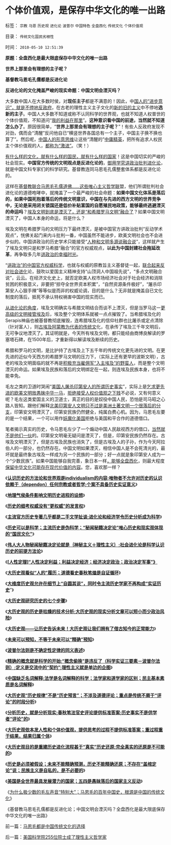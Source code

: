 # 个体价值观，是保存中华文化的唯一出路

标签： `宗教` `马恩` `历史观` `进化论` `波普尔` `中国特色` `全盘西化` `传统文化` `个体价值观` 

目录： `传统文化国民劣根性`

时间： `2010-05-10 12:51:39`

**原题：全盘西化是最大限底保存中华文化的唯一出路**

**[](http://cid-36d976e82bb7123d.spaces.live.com/blog/cns!36D976E82BB7123D!1215.entry)世界上那里会有理想的主子呢？**

**基督教马恩毛孔儒都是反进化论**

**反进化论的文化掩盖严峻的现实命题：中国文明会湮灭吗？**

大多数中国人在大多数时侯，对**现任主子**都是不满意的！因此，中[国人的“进步意识”，就是不停地反政府](../../../2010/4/13/反政府，就是反民主！.md)，在古老的理性主义主子文化的[新的旧的主义](../../../2009/12/23/新的主义“救”中国的步骤和古典经济学的“基本假设”.md)中不停地**选新的主子**。中国人大多数不知道或称不认同科学的世界观，也就不知道人权普世的个体价值观，不知道问“[我的利益在那里](http://blog.sina.com.cn/s/blog_5563a64d0100dfvx.html)”。**这种意识看中国的前途，当然就不知道怎么办了**。原因很简单，“**世界上那里会有理想的主子呢？**”！有些人反政府发现不对劲，偶而会“清醒”反问他自已“横竖世界各国总有一个主子，中国主子换不换也算了”。然后呢，[中国人的形意思维](../../../2009/4/17/形意思维：科学类思维和哲学类思维的根本区别.md)让这些“清醒的”[中庸精英](../../../2010/1/7/当中庸成为权威.md)，把所有追求人权民主个体价值观的人，[都称为“激进”](../../../2009/9/22/左右派的极之前卫与保守.md)。（笑！）

[有什么样的文化，就有什么样的国民，就有什么样的国家](../../../2009/12/31/有什么样的文化，就有什么样的国民.md)！这是中国切实的严峻的社会现实。**中国官方传统的文明观点是反进化论的**，[御用学究讲政治批判进化论](../../../2010/2/9/低效益令历史学天生没有脊梁骨.md)，就是中国文科专家们的科学研究。基督教连同马恩毛孔儒整套体系都是反进化论的。

这样在[基督教联合马恩毛孔儒道佛……这些唯心主义哲学联](../../../2009/11/9/生物学，进化论，基督教和马克思主义.md)盟，他们所谓批判社会进化论的道德咆哮中，就掩盖了一个最严峻的社会命题：**如果中国文化体系是落后的，如果中国死抱着落后的传统文明意识，中国在与先进的西方文明的世界竞争中，无论是采用闭关锁国还是低价补贴富国的自愿殖民地政策，能够最终逃避湮灭的命运吗**？[埃及文明到底是湮灭了，还是“和希腊罗马文明”融合了](../../../2010/4/13/古埃及提供一个类中国文明的完整生命周期.md)？如果中国文明湮灭了，中国人本身的命运，将是什么？

埃及文明在希腊罗马的文明压力下最终湮灭，是被中国官方讲政治批判“反动学术观点”，恍佛关起门来内斗批判一番，中国虽然不能进步，欧美文明社会也不会进步似的。中国讲政治的历史学术只能接受“[人种和文明多源说融合说](../../../2010/2/9/文明进化的途径：多点出现单源传播，和古埃及.md)”，这样就产生了埃及文明只是和罗马希腊“融合”的官方权威观点，**以此为中国封建社会拖延改革**，再争取多几年[讲政治的幸福时光](../../../2009/12/5/需要讲政治的社会和不需要讲政治的公民.md)。

“[讲政治”的中国官方权威科学](../../../2009/12/5/需要讲政治的社会和不需要讲政治的公民.md)，也就与权威的原教旨主义基督徒一起，[联合起来反对社会进化](../../../2009/11/9/生物学，进化论，基督教和马克思主义.md)论，鼓吹以爱国主义精神支持“山顶洞人中国祖先说”，“多点文明融合说”，云云。在经济文化史上，就否定欧美人权市场经济社会对于社会经济和消除贫困的积极意义，非要把“掠夺全世界资本积累”，“自然资源条件极好”，“屠杀印第安人心狠手辣”等等似是而非的权威论调，目的是什么？无非就是掩盖自已文化制度的落后，抵死不承认特权祸害中国的现实而已。

[从进化论的角度](../../../2010/2/2/炮轰进化论.md)，埃及文明确实与希腊文明结合而谈不上湮灭，但是当罗马这一[更高级的文明接管埃及](../../../2010/4/7/后进民族无法威胁先进文明的生存.md)后，埃及整个文明体系就被一点点摧毁了。当希腊埃及化的Serapis神庙也被基督教彻底摧毁，连希腊埃及化的信仰社群也比屠杀或定点清除（针对富人），则[古埃及阿蒙教为代表的传统文](../../../2010/4/8/古埃及的“国学”阿蒙教是古埃及历史的主线.md)化，在承传了埃及三千年文明后，无可争议地湮灭了。其证明就是，今天所有埃及文明，都只能经由商博良解读的罗塞塔石碑，在1500年后，才重新得以解读埃及断续的历史。

希腊和罗马的文明，是比护持了古埃及上下五千年的传统文化更先进的文明。在更先进的近似今天西方的希腊罗马文明的压力下，（实际上还有更早的波斯文明），古老的埃及文明面临的就不再是[积极充当雇佣军“入主埃及”的野蛮人](../../../2010/4/7/后进民族无法威胁先进文明的生存.md)，而是整个文明湮灭的命运。如果埃及民族和落后的文明绑定在一起，则连埃及民族本身，也将不能幸免。

毛左之类的卫道时哭闹“[美国人屠杀印第安人的所谓历史事实](../../../2009/7/6/美国残酷屠杀印第安人的历史真相.md)”，实际上是[乞求更先进的欧美文明放愚昧中华一马](../../../2009/7/6/印第安传统文化在文明冲突中的节节抵抗中败退.md)，[拒绝接受人权价值观之下贱](../../../2009/7/24/人权普世价值观或令传统中国将不国.md)不必说，又有何意义呢？毛左这类爱国主义的卫道士，真正的目的是奴役中国人民，恐怕是司马昭之心路人皆知。跟他们解释[北美印第安人文明只不过是美洲土著文明一个很落后的分支](../../../2010/4/18/美洲文明摇篮是尤卡坦并且多次夭折.md)，印第安文明湮灭了，印第安民族仍然健全，纯属白费心机。因为，马恩毛左要的是一个结果，一个可以用作[妖魔化美国](../../../2008/11/27/血的教训：不要妖魔化敌人.md)拒绝与美国和平合作的道德借口。

笔者揭示真实的历史，令马恩毛左少了一个煽动中国人民敌视西方的借口，[当然就不是他们一伙](../../../2010/4/16/朋党相援之“你是咱们一伙的吗”.md)的。印第安文明毫无疑问是湮灭了，但是，印第安民族仍然存在。古埃及文明湮灭了，但是古埃及民族也消失了，但是古埃及人的子孙，作为今天阿拉伯人的一部分，也仍然存在。中国文明如果湮灭，相信中国人是不会死清光的，最坏就是最终象古埃及一样成为另一个民族的一部分；好一点就是象印第安人成为一个“少数民族”。如果中国能够自我完善，象日本一样[，能够全盘西化](../../../2009/7/24/人权普世价值观或令传统中国将不国.md)，则最大程度[保留中华文化可能存在现代价值的内容](../../../2009/5/15/热爱传统文化还是仇视中国文化？.md)。您，喜欢那一样？

《[**认识历史的方法论和世界观是individualism的内容;唯物者不允许对历史的认识依赖于（dependon）任何宗教或者哲学;个案不具备历史实证意义**](../../../2010/3/16/个案不具备历史实证意义.md)》

《[**地理气侯条件影响文明历史进程的设想**](../../../2010/3/24/地理气侯条件影响文明历史进程的设想.md)》

《[**历史的细考权威没有“更权威”的发言权**](../../../2010/4/13/历史的细考权威没有“更权威”的发言权.md)》

《[**主流官方历史专著几乎都是二手文学扯谈;进化论和经济学令历史分析成为科学**](../../../2010/4/19/进化论和经济学令历史分析成为科学.md)》

《[**历史可以是科学；主流历史是伪科学；“秘闻秘籍决定论”唯心历史和现实观体现的“国民文化”**](../../../2010/4/19/“秘闻秘籍决定论”唯心历史和现实观体现的“国民文化.md)》

《[**伟人大人物秘闻秘籍决定论就是｛神秘主义＋理性主义｝;社会进化论是科学认识历史的前提方法论**](../../../2010/4/20/宗教的萌芽；和宗教萌芽的路径、方法、手段！.md)》

《[**[人性定理]“人性决定利益；利益决定经济；经济决定政治；政治决定军事”》**](../../../2010/4/20/人性决定利益；利益-＞经济；经济-＞政治；政治-＞军事.md)

《[**大历史观看似“人的”履历；道德看史春秋笔熆是自证循环**](../../../2010/4/21/大历史观似“人的”履历；道德春秋笔法是自证循环.md)》

《[**大维度历史观允许在细节上“自圆其说”，同时令主流历史学家不再构成“实证历史**](../../../2010/4/21/大维度历史观允许在细节上“自圆其说”.md)”》

《[**大历史观研究历史的七个步骤**](../../../2010/4/22/大历史观研究历史的七个步骤.md)》

《[**大历史观的历史是枯燥的技术分析;大历史观的现实分析文章可以短小而少政治风险**](../../../2010/4/22/大历史观的历史是枯燥的技术逻辑分析.md)》

《[**大历史观——让历史告诉未来！大历史观让我们拥有了借古知今的正常能力**](http://blog.sina.com.cn/s/blog_5563a64d0100hwmx.html)》

《[**未来可以预知，不等于未来可以“精确”预知**](../../../2010/5/4/未来可以预知.md)》

《[**波普尔法则是不确定性定律的同义表述**](../../../2010/5/4/波普尔法则是不确定性定律的同义表述.md)》

《[**精确的概念就是科学的开始;“概念偷换”是违反了（科学实证三要素－波普尔法则）;定义是交流中的“契约”;理性主义就是单边的企图**](../../../2010/5/4/科学开始于精确概念定义.md)》

《[**中国缺乏名词解释;法学是名词解释的科学；法学家和道学家的区别；民主基本素质是名词解释**](../../../2010/5/4/中国不缺信仰，中国缺乏名词解释.md)》

《[**大历史观“历史规律”不是“历史预言”；不涉及道德评论；重点是传统不屑于“评论”的时段分析**](../../../2010/5/7/大历史观中的“历史规律”不是“传统的历史预言”.md)》

《[**分析历史，就是分析现实;春秋笔法官史评论提供标准答案;历史事实不是供学者“评论”的**](../../../2010/5/7/评论历史者不宜研史；分析历史就是分析现实.md)》

《[**大历史观依本发人性和个体价值观，提供思考的过程不提供标准答案；重过程重于结果，结果归属个体**](../../../2010/5/7/大历史观提供分析过程不提供标准答案.md)》

《[**大历史观目的是重建历史进化流程甚于“真实”历史还原;完全真实的还原是不可能的**](../../../2010/5/9/真实的历史可以比文学更精彩.md)》

《[**历史是必须被假设；未来不能精确预测，历史不能精确还原；不存在“盖棺定论”说；民族主义是自私的，是不必要的**](../../../2010/5/9/历史是必须被假设的.md)》

《[**美国是全世界最具发展潜力的国家；五四是愚昧落后的国家主义反动**](../../../2010/5/9/美国是全世界最具发展潜力的国家.md)》

《[为什么极少数的毛左声音“特别大”；马恩毛的百年中国史，根源是中国的传统文化](../../../2010/5/10/马恩毛都是中国传统文化的选择.md)》

《基督教马恩毛孔儒都是反进化论；中国文明会湮灭吗？全盘西化是最大限底保存中华文化的唯一出路》



前一篇：[马恩毛都是中国传统文化的选择](../../../2010/5/10/马恩毛都是中国传统文化的选择.md)

后一篇：[美国科学院255位院士成了理性主义哲学家](../../../2010/5/10/美国科学院255位院士成了理性主义哲学家.md)
